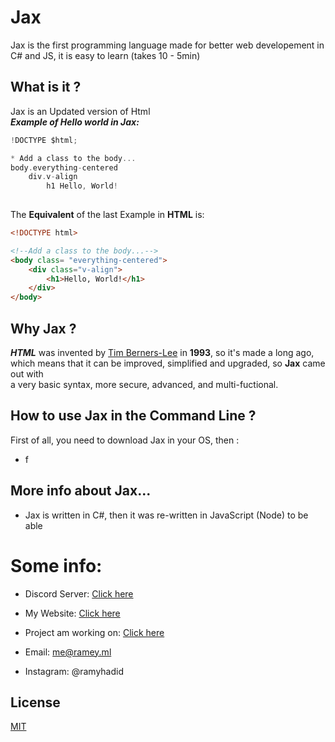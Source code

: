 
# Jax

Jax is the first programming language made for better web developement in C# and JS, it is easy to learn (takes 10 - 5min)


## What is it ?
Jax is an Updated version of Html
\
***Example of Hello world in Jax:***
```c
!DOCTYPE $html;

* Add a class to the body...
body.everything-centered
    div.v-align
        h1 Hello, World!
        
```
The __Equivalent__ of the last Example in **HTML** is:

```html
<!DOCTYPE html>

<!--Add a class to the body...-->
<body class= "everything-centered">
    <div class="v-align">
        <h1>Hello, World!</h1>
    </div>
</body>

```

## Why Jax ?
***HTML*** was invented by [Tim Berners-Lee](https://fr.wikipedia.org/wiki/Tim_Berners-Lee) in **1993**, so it's made a long ago, 
<br>
which means that it can be improved, simplified and upgraded, so **Jax** came out with 
<br>
a very basic syntax, more secure, advanced, and multi-fuctional.


## How to use Jax in the Command Line ?
First of all, you need to download Jax in your OS, then :
+ f

## More info about Jax...
+ Jax is written in C#, then it was re-written in JavaScript (Node) to be able 

# Some info:
+ Discord Server: [Click here](https://dsc.gg/brcode)

+ My Website: [Click here](https://ramey.ml/l?(s)ramey.ml)

+ Project am working on: [Click here](https://rhpo.github.io/BrainCode/register)

+ Email: me@ramey.ml

+ Instagram: @ramyhadid
## License
[MIT](https://choosealicense.com/licenses/mit/)
